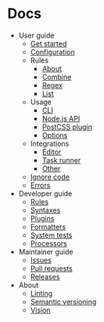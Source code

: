 # Docs

- User guide
  - [Get started](user-guide/get-started.md)
  - [Configuration](user-guide/configure.md)
  - Rules
    - [About](user-guide/rules/about.md)
    - [Combine](user-guide/rules/combine.md)
    - [Regex](user-guide/rules/regex.md)
    - [List](user-guide/rules/list.md)
  - Usage
    - [CLI](user-guide/usage/cli.md)
    - [Node.js API](user-guide/usage/node-api.md)
    - [PostCSS plugin](user-guide/usage/postcss-plugin.md)
    - [Options](user-guide/usage/options.md)
  - Integrations
    - [Editor](user-guide/integrations/editor.md)
    - [Task runner](user-guide/integrations/task-runner.md)
    - [Other](user-guide/integrations/other.md)
  - [Ignore code](user-guide/ignore-code.md)
  - [Errors](user-guide/errors.md)
- Developer guide
  - [Rules](developer-guide/rules.md)
  - [Syntaxes](developer-guide/syntaxes.md)
  - [Plugins](developer-guide/plugins.md)
  - [Formatters](developer-guide/formatters.md)
  - [System tests](developer-guide/system-tests.md)
  - [Processors](developer-guide/processors.md)
- Maintainer guide
  - [Issues](maintainer-guide/issues.md)
  - [Pull requests](maintainer-guide/pull-requests.md)
  - [Releases](maintainer-guide/releases.md)
- About
  - [Linting](about/linting.md)
  - [Semantic versioning](about/semantic-versioning.md)
  - [Vision](about/vision.md)
